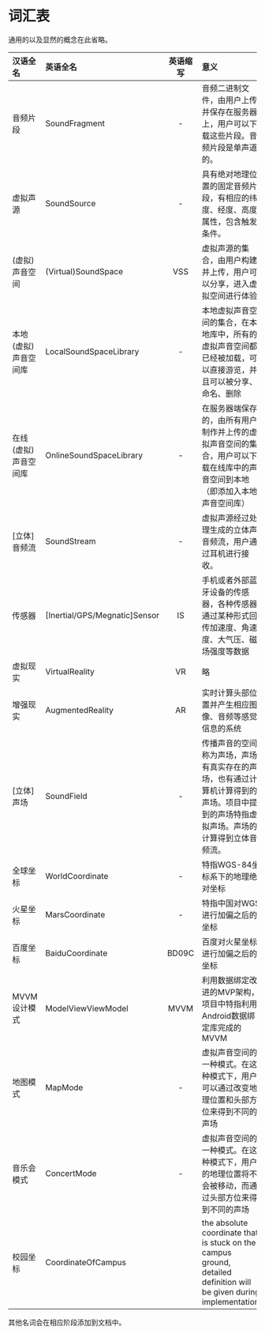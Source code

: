# 词汇表

通用的以及显然的概念在此省略。

|汉语全名|英语全名|英语缩写|意义|
|:--|:-|:-:|:---|
|音频片段|SoundFragment|-|音频二进制文件，由用户上传并保存在服务器上，用户可以下载这些片段。音频片段是单声道的。|
|虚拟声源|SoundSource|-|具有绝对地理位置的固定音频片段，有相应的纬度、经度、高度属性，包含触发条件。|
|(虚拟)声音空间|(Virtual)SoundSpace|VSS|虚拟声源的集合，由用户构建并上传，用户可以分享，进入虚拟空间进行体验|
|本地(虚拟)声音空间库|LocalSoundSpaceLibrary|-|本地虚拟声音空间的集合，在本地库中，所有的虚拟声音空间都已经被加载，可以直接游览，并且可以被分享、命名、删除|
|在线(虚拟)声音空间库|OnlineSoundSpaceLibrary|-|在服务器端保存的，由所有用户制作并上传的虚拟声音空间的集合，用户可以下载在线库中的声音空间到本地（即添加入本地声音空间库）|
|[立体]音频流|SoundStream|-|虚拟声源经过处理生成的立体声音频流，用户通过耳机进行接收。|
|传感器|[Inertial/GPS/Megnatic]Sensor|IS|手机或者外部蓝牙设备的传感器，各种传感器通过某种形式回传加速度、角速度、大气压、磁场强度等数据|
|虚拟现实|VirtualReality|VR|略|
|增强现实|AugmentedReality|AR|实时计算头部位置并产生相应图像、音频等感觉信息的系统|
|[立体]声场|SoundField|-|传播声音的空间称为声场，声场有真实存在的声场，也有通过计算机计算得到的声场。项目中提到的声场特指虚拟声场。声场的计算得到立体音频流。|
|全球坐标|WorldCoordinate|-|特指WGS-84坐标系下的地理绝对坐标|
|火星坐标|MarsCoordinate|-|特指中国对WGS进行加偏之后的坐标|
|百度坐标|BaiduCoordinate|BD09C|百度对火星坐标进行加偏之后的坐标|
|MVVM 设计模式|ModelViewViewModel|MVVM|利用数据绑定改进的MVP架构，项目中特指利用Android数据绑定库完成的MVVM|
|地图模式|MapMode|-|虚拟声音空间的一种模式。在这种模式下，用户可以通过改变地理位置和头部方位来得到不同的声场|
|音乐会模式|ConcertMode|-|虚拟声音空间的一种模式。在这种模式下，用户的地理位置将不会被移动，而通过头部方位来得到不同的声场|
|校园坐标|CoordinateOfCampus||the absolute coordinate that is stuck on the campus ground, detailed definition will be given during implementation.|


其他名词会在相应阶段添加到文档中。
